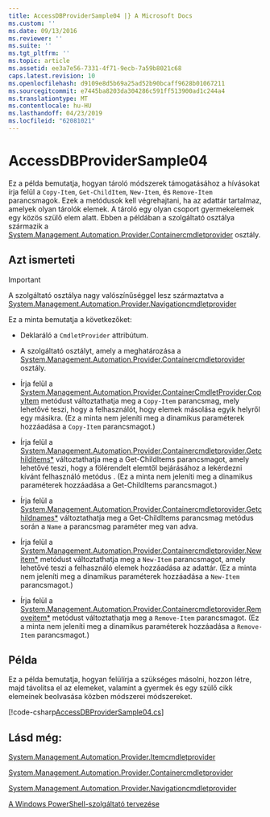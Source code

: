 ```yaml
---
title: AccessDBProviderSample04 |} A Microsoft Docs
ms.custom: ''
ms.date: 09/13/2016
ms.reviewer: ''
ms.suite: ''
ms.tgt_pltfrm: ''
ms.topic: article
ms.assetid: ee3a7e56-7331-4f71-9ecb-7a59b8021c68
caps.latest.revision: 10
ms.openlocfilehash: d9109e8d5b69a25ad52b90bcaff9628b01067211
ms.sourcegitcommit: e7445ba8203da304286c591ff513900ad1c244a4
ms.translationtype: MT
ms.contentlocale: hu-HU
ms.lasthandoff: 04/23/2019
ms.locfileid: "62081021"
---
```

# <a name="accessdbprovidersample04"></a>AccessDBProviderSample04

Ez a példa bemutatja, hogyan tároló módszerek támogatásához a hívásokat írja felül a `Copy-Item`, `Get-ChildItem`, `New-Item`, és `Remove-Item` parancsmagok. Ezek a metódusok kell végrehajtani, ha az adattár tartalmaz, amelyek olyan tárolók elemek. A tároló egy olyan csoport gyermekelemek egy közös szülő elem alatt. Ebben a példában a szolgáltató osztálya származik a [System.Management.Automation.Provider.Containercmdletprovider](/dotnet/api/System.Management.Automation.Provider.ContainerCmdletProvider) osztály.

## <a name="demonstrates"></a>Azt ismerteti

> [!IMPORTANT]
> A szolgáltató osztálya nagy valószínűséggel lesz származtatva a [System.Management.Automation.Provider.Navigationcmdletprovider](/dotnet/api/System.Management.Automation.Provider.NavigationCmdletProvider)

Ez a minta bemutatja a következőket:

- Deklaráló a `CmdletProvider` attribútum.

- A szolgáltató osztályt, amely a meghatározása a [System.Management.Automation.Provider.Containercmdletprovider](/dotnet/api/System.Management.Automation.Provider.ContainerCmdletProvider) osztály.

- Írja felül a [System.Management.Automation.Provider.ContainerCmdletProvider.CopyItem](/dotnet/api/System.Management.Automation.Provider.ContainerCmdletProvider.CopyItem) metódust változtathatja meg a `Copy-Item` parancsmag, mely lehetővé teszi, hogy a felhasználót, hogy elemek másolása egyik helyről egy másikra. (Ez a minta nem jeleníti meg a dinamikus paraméterek hozzáadása a `Copy-Item` parancsmagot.)

- Írja felül a [System.Management.Automation.Provider.Containercmdletprovider.Getchilditems*](/dotnet/api/System.Management.Automation.Provider.ContainerCmdletProvider.GetChildItems) változtathatja meg a Get-ChildItems parancsmagot, amely lehetővé teszi, hogy a fölérendelt elemtől bejárásához a lekérdezni kívánt felhasználó metódus . (Ez a minta nem jeleníti meg a dinamikus paraméterek hozzáadása a Get-ChildItems parancsmagot.)

- Írja felül a [System.Management.Automation.Provider.Containercmdletprovider.Getchildnames*](/dotnet/api/System.Management.Automation.Provider.ContainerCmdletProvider.GetChildNames) változtathatja meg a Get-ChildItems parancsmag metódus során a `Name` a parancsmag paraméter meg van adva.

- Írja felül a [System.Management.Automation.Provider.Containercmdletprovider.Newitem*](/dotnet/api/System.Management.Automation.Provider.ContainerCmdletProvider.NewItem) metódust változtathatja meg a `New-Item` parancsmagot, amely lehetővé teszi a felhasználó elemek hozzáadása az adattár. (Ez a minta nem jeleníti meg a dinamikus paraméterek hozzáadása a `New-Item` parancsmagot.)

- Írja felül a [System.Management.Automation.Provider.Containercmdletprovider.Removeitem*](/dotnet/api/System.Management.Automation.Provider.ContainerCmdletProvider.RemoveItem) metódust változtathatja meg a `Remove-Item` parancsmagot. (Ez a minta nem jeleníti meg a dinamikus paraméterek hozzáadása a `Remove-Item` parancsmagot.)

## <a name="example"></a>Példa

Ez a példa bemutatja, hogyan felülírja a szükséges másolni, hozzon létre, majd távolítsa el az elemeket, valamint a gyermek és egy szülő cikk elemeinek beolvasása közben módszerei módszereket.

[!code-csharp[AccessDBProviderSample04.cs](../../powershell-sdk-samples/SDK-2.0/csharp/AccessDBProviderSample06/AccessDBProviderSample06.cs#L11-L1635 "AccessDBProviderSample04.cs")]

## <a name="see-also"></a>Lásd még:

[System.Management.Automation.Provider.Itemcmdletprovider](/dotnet/api/System.Management.Automation.Provider.ItemCmdletProvider)

[System.Management.Automation.Provider.Containercmdletprovider](/dotnet/api/System.Management.Automation.Provider.ContainerCmdletProvider)

[System.Management.Automation.Provider.Navigationcmdletprovider](/dotnet/api/System.Management.Automation.Provider.NavigationCmdletProvider)

[A Windows PowerShell-szolgáltató tervezése](./provider-types.md)